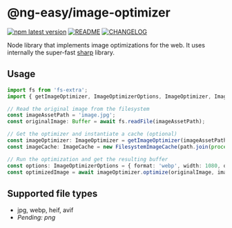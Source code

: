 # @ng-easy/image-optimizer

[![npm latest version](https://img.shields.io/npm/v/@ng-easy/image-optimizer/latest.svg)](https://www.npmjs.com/package/@ng-easy/image-optimizer) [![README](https://img.shields.io/badge/README--green.svg)](/libs/image-optimizer/README.md) [![CHANGELOG](https://img.shields.io/badge/CHANGELOG--orange.svg)](/libs/image-optimizer/CHANGELOG.md)

Node library that implements image optimizations for the web. It uses internally the super-fast [sharp](https://sharp.pixelplumbing.com/) library.

## Usage

```ts
import fs from 'fs-extra';
import { getImageOptimizer, ImageOptimizerOptions, ImageOptimizer, ImageCache, FilesystemImageCache } from '@ng-easy/image-optimizer';

// Read the original image from the filesystem
const imageAssetPath = 'image.jpg';
const originalImage: Buffer = await fs.readFile(imageAssetPath);

// Get the optimizer and instantiate a cache (optional)
const imageOptimizer: ImageOptimizer = getImageOptimizer(imageAssetPath, originalImage);
const imageCache: ImageCache = new FilesystemImageCache(path.join(process.cwd(), 'tmp'));

// Run the optimization and get the resulting buffer
const options: ImageOptimizerOptions = { format: 'webp', width: 1080, quality: 70 };
const optimizedImage = await imageOptimizer.optimize(originalImage, imageOptimizationTest.options, imageCache);
```

## Supported file types

- jpg, webp, heif, avif
- _Pending: png_
